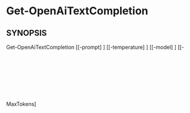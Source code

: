 ﻿---
external help file: powershai-help.xml
schema: 2.0.0
powershai: true
---

# Get-OpenAiTextCompletion

## SYNOPSIS <!--!= @#Synop !-->

Get-OpenAiTextCompletion [[-prompt] <Object>] [[-temperature] <Object>] [[-model] <Object>] [[-MaxTokens] <Object>] [<CommonParameters>]


## SYNTAX <!--!= @#Syntax !-->

```
Get-OpenAiTextCompletion [[-prompt] <Object>] [[-temperature] <Object>] [[-model] <Object>] [[-MaxTokens] <Object>] [<CommonParameters>]
```

## PARAMETERS <!--!= @#Params !-->

### -MaxTokens

```yml
Parameter Set: (All)
Type: Object
Aliases: 
Accepted Values: 
Required: false
Position: 3
Default Value: 
Accept pipeline input: false
Accept wildcard characters: 
```

### -model

```yml
Parameter Set: (All)
Type: Object
Aliases: 
Accepted Values: 
Required: false
Position: 2
Default Value: 
Accept pipeline input: false
Accept wildcard characters: 
```

### -prompt

```yml
Parameter Set: (All)
Type: Object
Aliases: 
Accepted Values: 
Required: false
Position: 0
Default Value: 
Accept pipeline input: false
Accept wildcard characters: 
```

### -temperature

```yml
Parameter Set: (All)
Type: Object
Aliases: 
Accepted Values: 
Required: false
Position: 1
Default Value: 
Accept pipeline input: false
Accept wildcard characters: 
```




<!--PowershaiAiDocBlockStart-->
_תרגם אוטומטית באמצעות PowershAI ובינה מלאכותית. 
_
<!--PowershaiAiDocBlockEnd-->
